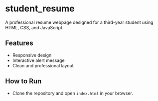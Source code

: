 # student_resume


A professional resume webpage designed for a third-year student using HTML, CSS, and JavaScript.

## Features
- Responsive design
- Interactive alert message
- Clean and professional layout

## How to Run
- Clone the repository and open `index.html` in your browser.
